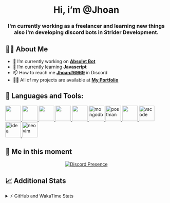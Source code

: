 <h1 align="center">Hi, i’m @Jhoan</h1>
<h3 align="center">I'm currently working as a freelancer and learning new things also i'm developing discord bots in Strider Development.</h3>

## 🙋‍♂️ About Me

- 🔭 I’m currently working on **[Absolet Bot](https://strider.cloud)**
- 🌱 I’m currently learning **Javascript**
- 📫 How to reach me **[Jhoan#6969](https://jhoan.monster/)** in Discord
- 👨‍💻 All of my projects are available at **[My Portfolio](https://jhoan.monster)**

## 🚀 Languages and Tools:
<p align="left"> 
    <a href="https://developer.mozilla.org/en-US/docs/Web/JavaScript" target="_blank"> <img src="https://img.icons8.com/color/48/000000/javascript.png" width="48" height="48"/> </a> 
    <a href="https://www.w3.org/html/" target="_blank"> <img src="https://img.icons8.com/color/48/000000/html-5.png" width="48" height="48"/> </a> 
    <a href="https://www.w3schools.com/css/" target="_blank"> <img src="https://img.icons8.com/color/48/000000/css3.png" width="48" height="48"/> </a> 
    <a href="https://getbootstrap.com" target="_blank"> <img src="https://img.icons8.com/color/48/000000/bootstrap.png" width="48" height="48"/> </a> 
    <a href="https://nodejs.org" target="_blank"> <img src="https://i.imgur.com/XX8lvL7.png" width="48" height="48"/> </a> 
    <a href="https://www.mongodb.com/" target="_blank"> <img src="https://i.imgur.com/nRtS3AN.png" alt="mongodb" width="48" height="48"/> </a> 
    <a href="https://postman.com" target="_blank"> <img src="https://www.vectorlogo.zone/logos/getpostman/getpostman-icon.svg" alt="postman" width="48" height="48"/> </a>   
    <a href="https://git-scm.com/" target="_blank"> <img src="https://img.icons8.com/color/48/000000/git.png" width="48" height="48"/> </a> 
    <a href="https://code.visualstudio.com" target="_blank" > <img src="https://upload.wikimedia.org/wikipedia/commons/thumb/9/9a/Visual_Studio_Code_1.35_icon.svg/2048px-Visual_Studio_Code_1.35_icon.svg.png" alt="vscode" width="48" height="48"> </a>
    <a href="https://www.jetbrains.com/es-es/idea/" target="_blank" > <img src="https://resources.jetbrains.com/storage/products/intellij-idea/img/meta/intellij-idea_logo_300x300.png" alt="idea" width="48" height="48"> </a>
    <a href="https://neovim.io" target="_blank"> <img src="https://icons.iconarchive.com/icons/papirus-team/papirus-apps/512/nvim-icon.png" alt="neovim" width="48" height="48"/> </a>
</p>
  
## 👤 Me in this moment
<p align="center">
    <a href="https://discord.com/users/852617426591154177" target="_blank" rel="nofollow">
        <img src="https://lanyard-profile-readme.vercel.app/api/852617426591154177?idleMessage=Probably%20coding%20Absolet..." alt="Discord Presence" align="center">
    </a>
</p>

## 📈 Additional Stats
<details>
    <summary>⚡ GitHub and WakaTime Stats</summary>
    <br/>

<!--START_SECTION:waka-->
![Code Time](http://img.shields.io/badge/Code%20Time-242%20hrs%2043%20mins-blue)

**🐱 My GitHub Data** 

> 🏆 614 Contributions in the Year 2022
 > 
> 📦 46.9 kB Used in GitHub's Storage 
 > 
> 💼 Opted to Hire
 > 
> 📜 4 Public Repositories 
 > 
> 🔑 21 Private Repositories  
 > 
**I'm an Early 🐤** 

```text
🌞 Morning    54 commits     ██░░░░░░░░░░░░░░░░░░░░░░░   9.18% 
🌆 Daytime    250 commits    ██████████░░░░░░░░░░░░░░░   42.52% 
🌃 Evening    248 commits    ██████████░░░░░░░░░░░░░░░   42.18% 
🌙 Night      36 commits     █░░░░░░░░░░░░░░░░░░░░░░░░   6.12%

```
📅 **I'm Most Productive on Saturday** 

```text
Monday       78 commits     ███░░░░░░░░░░░░░░░░░░░░░░   13.27% 
Tuesday      89 commits     ███░░░░░░░░░░░░░░░░░░░░░░   15.14% 
Wednesday    102 commits    ████░░░░░░░░░░░░░░░░░░░░░   17.35% 
Thursday     50 commits     ██░░░░░░░░░░░░░░░░░░░░░░░   8.5% 
Friday       68 commits     ███░░░░░░░░░░░░░░░░░░░░░░   11.56% 
Saturday     119 commits    █████░░░░░░░░░░░░░░░░░░░░   20.24% 
Sunday       82 commits     ███░░░░░░░░░░░░░░░░░░░░░░   13.95%

```


📊 **This Week I Spent My Time On** 

```text
⌚︎ Time Zone: America/Bogota

💬 Programming Languages: 
JavaScript               26 hrs 45 mins      ██████████████████████░░░   88.76% 
YAML                     2 hrs               █░░░░░░░░░░░░░░░░░░░░░░░░   6.64% 
JSON                     31 mins             ░░░░░░░░░░░░░░░░░░░░░░░░░   1.71% 
Other                    15 mins             ░░░░░░░░░░░░░░░░░░░░░░░░░   0.85% 
Text                     14 mins             ░░░░░░░░░░░░░░░░░░░░░░░░░   0.78%

🔥 Editors: 
VS Code                  29 hrs 54 mins      ████████████████████████░   99.2% 
Neovim                   14 mins             ░░░░░░░░░░░░░░░░░░░░░░░░░   0.8%

🐱‍💻 Projects: 
Absolet-Bot              26 hrs 35 mins      ██████████████████████░░░   88.19% 
embed-creator            1 hr 6 mins         █░░░░░░░░░░░░░░░░░░░░░░░░   3.66% 
sms-script               47 mins             ░░░░░░░░░░░░░░░░░░░░░░░░░   2.62% 
Strider-System           41 mins             ░░░░░░░░░░░░░░░░░░░░░░░░░   2.27% 
Token-Joiner-Discord     17 mins             ░░░░░░░░░░░░░░░░░░░░░░░░░   0.97%

💻 Operating System: 
Linux                    30 hrs 8 mins       █████████████████████████   100.0%

```

**I Mostly Code in JavaScript** 

```text
JavaScript               14 repos            █████████████████░░░░░░░░   70.0% 
Java                     2 repos             ██░░░░░░░░░░░░░░░░░░░░░░░   10.0% 
SCSS                     1 repo              █░░░░░░░░░░░░░░░░░░░░░░░░   5.0% 
TypeScript               1 repo              █░░░░░░░░░░░░░░░░░░░░░░░░   5.0% 
Shell                    1 repo              █░░░░░░░░░░░░░░░░░░░░░░░░   5.0%

```



 Last Updated on 23/06/2022 23:38:58 UTC
<!--END_SECTION:waka-->
</details>
